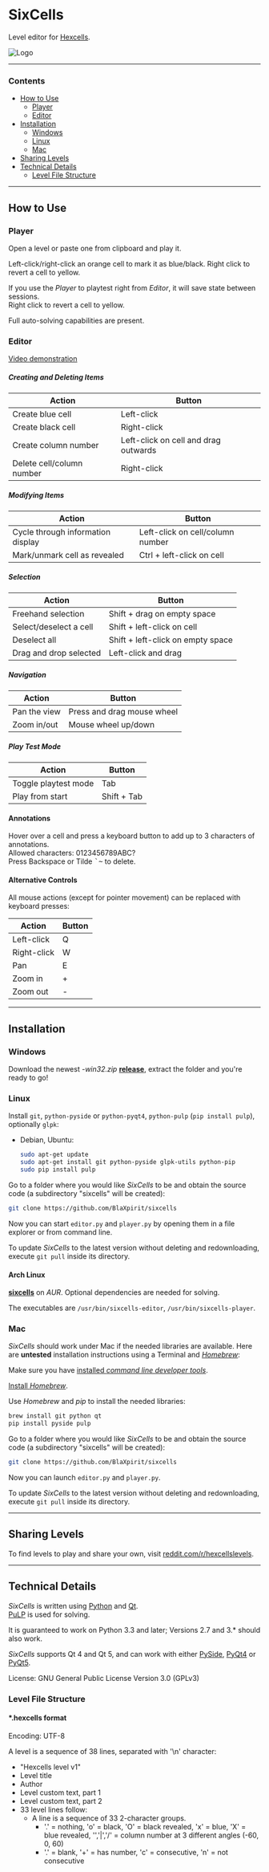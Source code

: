 # SixCells

Level editor for [Hexcells](http://store.steampowered.com/app/304410/).

![Logo](https://raw.githubusercontent.com/BlaXpirit/sixcells/master/resources/logo.png)

---

### Contents

- [How to Use](#usage)
  - [Player](#player)
  - [Editor](#editor)
- [Installation](#installation)
  - [Windows](#windows)
  - [Linux](#linux)
  - [Mac](#mac)
- [Sharing Levels](#sharing-levels)
- [Technical Details](#technical-details)
  - [Level File Structure](#level-file-structure)

---

## How to Use

### Player

Open a level or paste one from clipboard and play it.

Left-click/right-click an orange cell to mark it as blue/black. Right click to revert a cell to yellow.

If you use the *Player* to playtest right from *Editor*, it will save state between sessions.  
Right click to revert a cell to yellow.  

Full auto-solving capabilities are present.

### Editor

[Video demonstration](http://youtu.be/fFq36x8fSew)

##### Creating and Deleting Items

Action                    | Button
------------------------- | ------------------------------------
Create blue cell          | Left-click
Create black cell         | Right-click
Create column number      | Left-click on cell and drag outwards
Delete cell/column number | Right-click

##### Modifying Items

Action                            | Button
--------------------------------- | --------------------------------
Cycle through information display | Left-click on cell/column number
Mark/unmark cell as revealed      | Ctrl + left-click on cell

##### Selection

Action                 | Button
---------------------- | --------------------------
Freehand selection     | Shift + drag on empty space
Select/deselect a cell | Shift + left-click on cell
Deselect all           | Shift + left-click on empty space
Drag and drop selected | Left-click and drag

##### Navigation

Action       | Button
------------ | --------------------------
Pan the view | Press and drag mouse wheel
Zoom in/out  | Mouse wheel up/down

##### Play Test Mode

Action               | Button
-------------------- | ------
Toggle playtest mode | Tab
Play from start      | Shift + Tab

#### Annotations

Hover over a cell and press a keyboard button to add up to 3 characters of annotations.  
Allowed characters: 0123456789ABC?  
Press Backspace or Tilde <kbd>`~</kbd> to delete.

#### Alternative Controls

All mouse actions (except for pointer movement) can be replaced with keyboard presses:

Action      | Button
----------- | ------
Left-click  | Q
Right-click | W
Pan         | E
Zoom in     | +
Zoom out    | -


---

## Installation

### Windows

Download the newest *-win32.zip* [**release**](https://github.com/BlaXpirit/sixcells/releases), extract the folder and you're ready to go!

### Linux

Install `git`, `python-pyside` or `python-pyqt4`, `python-pulp` (`pip install pulp`), optionally `glpk`:

- Debian, Ubuntu:

    ```bash
    sudo apt-get update
    sudo apt-get install git python-pyside glpk-utils python-pip
    sudo pip install pulp
    ```

Go to a folder where you would like *SixCells* to be and obtain the source code (a subdirectory "sixcells" will be created):
```bash
git clone https://github.com/BlaXpirit/sixcells
```

Now you can start `editor.py` and `player.py` by opening them in a file explorer or from command line.

To update *SixCells* to the latest version without deleting and redownloading, execute `git pull` inside its directory.

#### Arch Linux

[**sixcells**](https://aur.archlinux.org/packages/sixcells/) on *AUR*. Optional dependencies are needed for solving.

The executables are `/usr/bin/sixcells-editor`, `/usr/bin/sixcells-player`.

### Mac
  
*SixCells* should work under Mac if the needed libraries are available. Here are **untested** installation instructions using a Terminal and [*Homebrew*](http://brew.sh/):

Make sure you have [installed *command line developer tools*](http://osxdaily.com/2014/02/12/install-command-line-tools-mac-os-x/).

[Install *Homebrew*](http://brew.sh/#install).

Use *Homebrew* and *pip* to install the needed libraries:
```bash
brew install git python qt
pip install pyside pulp
```

Go to a folder where you would like *SixCells* to be and obtain the source code (a subdirectory "sixcells" will be created):
```bash
git clone https://github.com/BlaXpirit/sixcells
```

Now you can launch `editor.py` and `player.py`.

To update *SixCells* to the latest version without deleting and redownloading, execute `git pull` inside its directory.

---

## Sharing Levels

To find levels to play and share your own, visit [reddit.com/r/hexcellslevels](http://reddit.com/r/hexcellslevels).

---

## Technical Details

*SixCells* is written using [Python](http://python.org/) and [Qt](http://qt-project.org/).  
[PuLP](https://pypi.python.org/pypi/PuLP) is used for solving.  

It is guaranteed to work on Python 3.3 and later; Versions 2.7 and 3.* should also work.

*SixCells* supports Qt 4 and Qt 5, and can work with either [PySide](http://pyside.org/), [PyQt4](http://www.riverbankcomputing.co.uk/software/pyqt/download) or [PyQt5](http://www.riverbankcomputing.co.uk/software/pyqt/download5).

License: GNU General Public License Version 3.0 (GPLv3)


### Level File Structure

#### *.hexcells format

Encoding: UTF-8

A level is a sequence of 38 lines, separated with '\n' character:

- "Hexcells level v1"
- Level title
- Author
- Level custom text, part 1
- Level custom text, part 2
- 33 level lines follow:
    - A line is a sequence of 33 2-character groups.
        - '.' = nothing, 'o' = black, 'O' = black revealed, 'x' = blue, 'X' = blue revealed, '\','|','/' = column number at 3 different angles (-60, 0, 60)
        - '.' = blank, '+' = has number, 'c' = consecutive, 'n' = not consecutive
